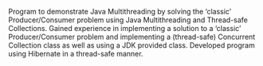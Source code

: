 Program to demonstrate Java Multithreading by solving the ‘classic’ Producer/Consumer problem
using Java Multithreading and Thread-safe Collections.
Gained experience in implementing a solution to a ‘classic’ Producer/Consumer problem
and implementing a (thread-safe) Concurrent Collection class as well as
using a JDK provided class. Developed program using Hibernate in a thread-safe manner.
